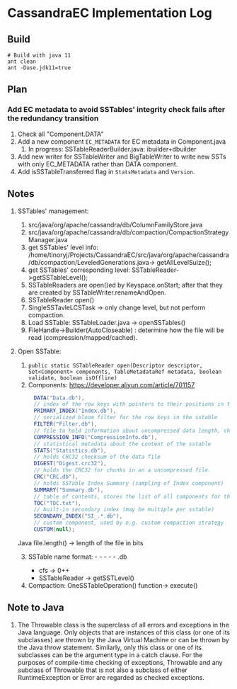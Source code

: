 <?xml version="1.0" encoding="UTF-8"?>

<!--
 ~ Licensed to the Apache Software Foundation (ASF) under one
 ~ or more contributor license agreements.  See the NOTICE file
 ~ distributed with this work for additional information
 ~ regarding copyright ownership.  The ASF licenses this file
 ~ to you under the Apache License, Version 2.0 (the
 ~ "License"); you may not use this file except in compliance
 ~ with the License.  You may obtain a copy of the License at
 ~
 ~   http://www.apache.org/licenses/LICENSE-2.0
 ~
 ~ Unless required by applicable law or agreed to in writing,
 ~ software distributed under the License is distributed on an
 ~ "AS IS" BASIS, WITHOUT WARRANTIES OR CONDITIONS OF ANY
 ~ KIND, either express or implied.  See the License for the
 ~ specific language governing permissions and limitations
 ~ under the License.
-->

# CassandraEC Implementation Log

## Build

```shell
# Build with java 11
ant clean
ant -Duse.jdk11=true
```

## Plan

### Add EC metadata to avoid SSTables' integrity check fails after the redundancy transition

1. Check all "Component.DATA"
2. Add a new component `EC_METADATA` for EC metadata in Component.java
   1. In progress: SSTableReaderBuilder.java: ibuilder+dbuilder
3. Add new writer for SSTableWriter and BigTableWriter to write new SSTs with only EC_METADATA rather than DATA component.
4. Add isSSTableTransferred flag in `StatsMetadata` and `Version`.

## Notes

1. SSTables' management:

   1. src/java/org/apache/cassandra/db/ColumnFamilyStore.java
   2. src/java/org/apache/cassandra/db/compaction/CompactionStrategyManager.java
   3. get SSTables' level info: /home/tinoryj/Projects/CassandraEC/src/java/org/apache/cassandra/db/compaction/LeveledGenerations.java-> getAllLevelSuize();
   4. get SSTables' corresponding level: SSTableReader->getSSTableLevel();
   5. SSTableReaders are open()ed by Keyspace.onStart; after that they are created by SSTableWriter.renameAndOpen.
   6. SSTableReader open()
   7. SingleSSTavleLCSTask -> only change level, but not perform compaction.
   8. Load SSTable: SSTableLoader.java -> openSSTables()
   9. FileHandle->Builder(AutoCloseable) : determine how the file will be read (compression/mapped/cached).
2. Open SSTable:

   1. `public static SSTableReader open(Descriptor descriptor, Set<Component> components, TableMetadataRef metadata, boolean validate, boolean isOffline)`
   2. Components: https://developer.aliyun.com/article/701157

   ```java
        DATA("Data.db"),
        // index of the row keys with pointers to their positions in the data file
        PRIMARY_INDEX("Index.db"),
        // serialized bloom filter for the row keys in the sstable
        FILTER("Filter.db"),
        // file to hold information about uncompressed data length, chunk offsets etc.
        COMPRESSION_INFO("CompressionInfo.db"),
        // statistical metadata about the content of the sstable
        STATS("Statistics.db"),
        // holds CRC32 checksum of the data file
        DIGEST("Digest.crc32"),
        // holds the CRC32 for chunks in an a uncompressed file.
        CRC("CRC.db"),
        // holds SSTable Index Summary (sampling of Index component)
        SUMMARY("Summary.db"),
        // table of contents, stores the list of all components for the sstable
        TOC("TOC.txt"),
        // built-in secondary index (may be multiple per sstable)
        SECONDARY_INDEX("SI_.*.db"),
        // custom component, used by e.g. custom compaction strategy
        CUSTOM(null);
   ```

   Java file.length() -> length of the file in bits

   3. SSTable name format: <version> - <generation> - <implementation> - <component> - <ID> - <level>.db
      * cfs -> 0++
      * SSTableReader -> getSSTLevel()
   4. Compaction: OneSSTableOperation() function-> execute()

## Note to Java

1. The Throwable class is the superclass of all errors and exceptions in the Java language. Only objects that are instances of this class (or one of its subclasses) are thrown by the Java Virtual Machine or can be thrown by the Java throw statement. Similarly, only this class or one of its subclasses can be the argument type in a catch clause. For the purposes of compile-time checking of exceptions, Throwable and any subclass of Throwable that is not also a subclass of either RuntimeException or Error are regarded as checked exceptions.
